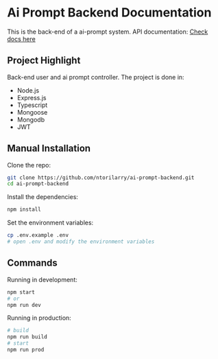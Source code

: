 # Ai Prompt Backend Documentation

This is the back-end of a ai-prompt system.
API documentation: [Check docs here](https://ai-prompt-backend.onrender.com/api-docs)

## Project Highlight

Back-end user and ai prompt controller.
The project is done in:

- Node.js
- Express.js
- Typescript
- Mongoose
- Mongodb
- JWT

## Manual Installation

Clone the repo:

```bash
git clone https://github.com/ntorilarry/ai-prompt-backend.git
cd ai-prompt-backend
```

Install the dependencies:

```bash
npm install
```

Set the environment variables:

```bash
cp .env.example .env
# open .env and modify the environment variables
```

## Commands

Running in development:

```bash
npm start
# or
npm run dev
```

Running in production:

```bash
# build
npm run build
# start
npm run prod
```
